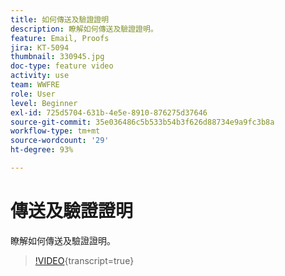 ```yaml
---
title: 如何傳送及驗證證明
description: 瞭解如何傳送及驗證證明。
feature: Email, Proofs
jira: KT-5094
thumbnail: 330945.jpg
doc-type: feature video
activity: use
team: WWFRE
role: User
level: Beginner
exl-id: 725d5704-631b-4e5e-8910-876275d37646
source-git-commit: 35e036486c5b533b54b3f626d88734e9a9fc3b8a
workflow-type: tm+mt
source-wordcount: '29'
ht-degree: 93%

---
```


# 傳送及驗證證明

瞭解如何傳送及驗證證明。

>[!VIDEO](https://video.tv.adobe.com/v/330945?learn=on){transcript=true}
